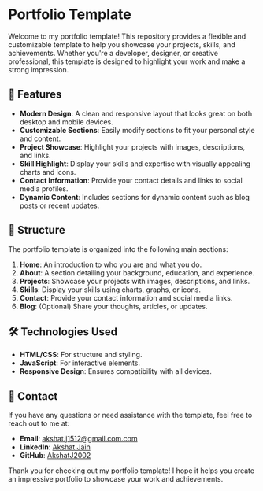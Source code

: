 # Portfolio Template

Welcome to my portfolio template! This repository provides a flexible and customizable template to help you showcase your projects, skills, and achievements. Whether you're a developer, designer, or creative professional, this template is designed to highlight your work and make a strong impression.

## 🚀 Features

- **Modern Design**: A clean and responsive layout that looks great on both desktop and mobile devices.
- **Customizable Sections**: Easily modify sections to fit your personal style and content.
- **Project Showcase**: Highlight your projects with images, descriptions, and links.
- **Skill Highlight**: Display your skills and expertise with visually appealing charts and icons.
- **Contact Information**: Provide your contact details and links to social media profiles.
- **Dynamic Content**: Includes sections for dynamic content such as blog posts or recent updates.

## 📁 Structure

The portfolio template is organized into the following main sections:

1. **Home**: An introduction to who you are and what you do.
2. **About**: A section detailing your background, education, and experience.
3. **Projects**: Showcase your projects with images, descriptions, and links.
4. **Skills**: Display your skills using charts, graphs, or icons.
5. **Contact**: Provide your contact information and social media links.
6. **Blog**: (Optional) Share your thoughts, articles, or updates.

## 🛠️ Technologies Used

- **HTML/CSS**: For structure and styling.
- **JavaScript**: For interactive elements.
- **Responsive Design**: Ensures compatibility with all devices.

## 📩 Contact

If you have any questions or need assistance with the template, feel free to reach out to me at:

- **Email**: akshat.j1512@gmail.com.com
- **LinkedIn**: [Akshat Jain](www.linkedin.com/in/akshatjain1512)
- **GitHub**: [AkshatJ2002](https://github.com/AkshatJ2002)

Thank you for checking out my portfolio template! I hope it helps you create an impressive portfolio to showcase your work and achievements.
